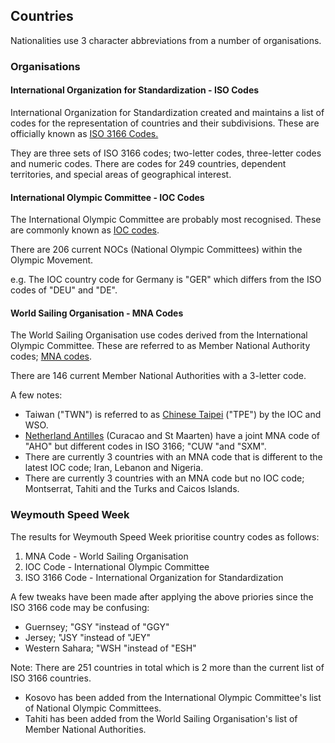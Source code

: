 ## Countries

Nationalities use 3 character abbreviations from a number of organisations.



### Organisations


#### International Organization for Standardization - ISO Codes

International Organization for Standardization created and maintains a list of codes for the representation of countries and their subdivisions. These are officially known as [ISO 3166 Codes.](https://en.wikipedia.org/wiki/List_of_ISO_3166_country_codes)

They are three sets of ISO 3166 codes; two-letter codes, three-letter codes and numeric codes. There are codes for 249 countries, dependent territories, and special areas of geographical interest.



#### International Olympic Committee - IOC Codes

The International Olympic Committee are probably most recognised. These are commonly known as [IOC codes](https://en.wikipedia.org/wiki/List_of_IOC_country_codes).

There are 206 current NOCs (National Olympic Committees) within the Olympic Movement.

e.g. The IOC country code for Germany is "GER" which differs from the ISO codes of "DEU" and "DE".



#### World Sailing Organisation - MNA Codes

The World Sailing Organisation use codes derived from the International Olympic Committee. These are referred to as Member National Authority codes; [MNA codes](https://www.sailing.org/raceofficials/eventorganizers/mna_codes.php).

There are 146 current Member National Authorities with a 3-letter code.

A few notes:

- Taiwan ("TWN") is referred to as [Chinese Taipei](https://en.wikipedia.org/wiki/Chinese_Taipei) ("TPE") by the IOC and WSO.
- [Netherland Antilles](https://en.wikipedia.org/wiki/Netherlands_Antilles) (Curacao and St Maarten) have a joint MNA code of "AHO" but different codes in ISO 3166; "CUW "and "SXM".
- There are currently 3 countries with an MNA code that is different to the latest IOC code; Iran, Lebanon and Nigeria.
- There are currently 3 countries with an MNA code but no IOC code; Montserrat, Tahiti and the Turks and Caicos Islands.



### Weymouth Speed Week

The results for Weymouth Speed Week prioritise country codes as follows:

1. MNA Code - World Sailing Organisation
2. IOC Code - International Olympic Committee
3. ISO 3166 Code - International Organization for Standardization



A few tweaks have been made after applying the above priories since the ISO 3166 code may be confusing:

- Guernsey; "GSY "instead of "GGY"
- Jersey; "JSY "instead of  "JEY"
- Western Sahara; "WSH "instead of "ESH"



Note: There are 251 countries in total which is 2 more than the current list of ISO 3166 countries.

- Kosovo has been added from the International Olympic Committee's list of National Olympic Committees.
- Tahiti has been added from the World Sailing Organisation's list of Member National Authorities.

